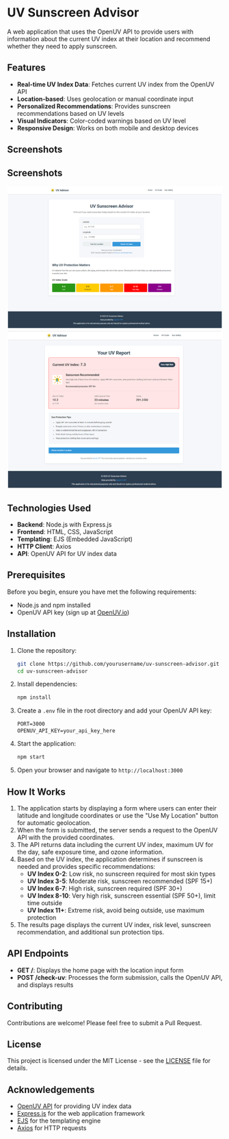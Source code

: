 # UV Sunscreen Advisor

A web application that uses the OpenUV API to provide users with information about the current UV index at their location and recommend whether they need to apply sunscreen.

## Features
- **Real-time UV Index Data**: Fetches current UV index from the OpenUV API
- **Location-based**: Uses geolocation or manual coordinate input
- **Personalized Recommendations**: Provides sunscreen recommendations based on UV levels
- **Visual Indicators**: Color-coded warnings based on UV level
- **Responsive Design**: Works on both mobile and desktop devices

## Screenshots
## Screenshots
![Home Page](screenshots/home-page.png)  
![Results Page](screenshots/results-page.png)

## Technologies Used
- **Backend**: Node.js with Express.js
- **Frontend**: HTML, CSS, JavaScript
- **Templating**: EJS (Embedded JavaScript)
- **HTTP Client**: Axios
- **API**: OpenUV API for UV index data

## Prerequisites
Before you begin, ensure you have met the following requirements:
- Node.js and npm installed
- OpenUV API key (sign up at [OpenUV.io](https://www.openuv.io))

## Installation
1. Clone the repository:
   ```bash
   git clone https://github.com/yourusername/uv-sunscreen-advisor.git
   cd uv-sunscreen-advisor
   ```
2. Install dependencies:
   ```bash
   npm install
   ```
3. Create a `.env` file in the root directory and add your OpenUV API key:
   ```env
   PORT=3000
   OPENUV_API_KEY=your_api_key_here
   ```
4. Start the application:
   ```bash
   npm start
   ```
5. Open your browser and navigate to `http://localhost:3000`



## How It Works
1. The application starts by displaying a form where users can enter their latitude and longitude coordinates or use the "Use My Location" button for automatic geolocation.
2. When the form is submitted, the server sends a request to the OpenUV API with the provided coordinates.
3. The API returns data including the current UV index, maximum UV for the day, safe exposure time, and ozone information.
4. Based on the UV index, the application determines if sunscreen is needed and provides specific recommendations:
   - **UV Index 0-2**: Low risk, no sunscreen required for most skin types
   - **UV Index 3-5**: Moderate risk, sunscreen recommended (SPF 15+)
   - **UV Index 6-7**: High risk, sunscreen required (SPF 30+)
   - **UV Index 8-10**: Very high risk, sunscreen essential (SPF 50+), limit time outside
   - **UV Index 11+**: Extreme risk, avoid being outside, use maximum protection
5. The results page displays the current UV index, risk level, sunscreen recommendation, and additional sun protection tips.

## API Endpoints
- **GET /**: Displays the home page with the location input form
- **POST /check-uv**: Processes the form submission, calls the OpenUV API, and displays results

## Contributing
Contributions are welcome! Please feel free to submit a Pull Request.

## License
This project is licensed under the MIT License - see the [LICENSE](LICENSE) file for details.

## Acknowledgements
- [OpenUV API](https://www.openuv.io) for providing UV index data
- [Express.js](https://expressjs.com/) for the web application framework
- [EJS](https://ejs.co/) for the templating engine
- [Axios](https://axios-http.com/) for HTTP requests
